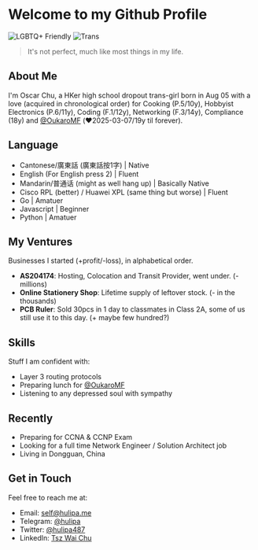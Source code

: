 # Welcome to my Github Profile
![LGBTQ+ Friendly](https://pride-badges.pony.workers.dev/static/v1?label=LGBTQ%2B%20Friendly&stripeWidth=6&stripeColors=E40303,FF8C00,FFED00,008026,24408E,732982)
![Trans](https://pride-badges.pony.workers.dev/static/v1?label=trans%20rights&stripeWidth=6&stripeColors=5BCEFA,F5A9B8,FFFFFF,F5A9B8,5BCEFA)
> It's not perfect, much like most things in my life.

## About Me
I'm Oscar Chu, a HKer high school dropout trans-girl born in Aug 05 with a love (acquired in chronological order) for Cooking (P.5/10y), Hobbyist Electronics (P.6/11y), Coding (F.1/12y), Networking (F.3/14y), Compliance (18y) and [@OukaroMF](https://github.com/OukaroMF) (❤️2025-03-07/19y til forever).

## Language
- Cantonese/廣東話 (廣東話按1字) | Native
- English (For English press 2) | Fluent
- Mandarin/普通话 (might as well hang up) | Basically Native
- Cisco RPL (better) / Huawei XPL (same thing but worse) | Fluent
- Go | Amatuer
- Javascript | Beginner
- Python | Amatuer

## My Ventures
Businesses I started (+profit/-loss), in alphabetical order.
- **AS204174**: Hosting, Colocation and Transit Provider, went under. (- millions)
- **Online Stationery Shop**: Lifetime supply of leftover stock. (- in the thousands)
- **PCB Ruler**: Sold 30pcs in 1 day to classmates in Class 2A, some of us still use it to this day. (+ maybe few hundred?)

## Skills
Stuff I am confident with:
- Layer 3 routing protocols
- Preparing lunch for [@OukaroMF](https://github.com/OukaroMF)
- Listening to any depressed soul with sympathy

## Recently
- Preparing for CCNA & CCNP Exam
- Looking for a full time Network Engineer / Solution Architect job
- Living in Dongguan, China

## Get in Touch
Feel free to reach me at:
- Email: [self@hulipa.me](mailto:self@hulipa.me)
- Telegram: [@hulipa](https://t.me/hulipa)
- Twitter: [@hulipa487](https://x.com/hulipa487)
- LinkedIn: [Tsz Wai Chu](https://www.linkedin.com/in/tsz-wai-chu-b8b48022a/)
